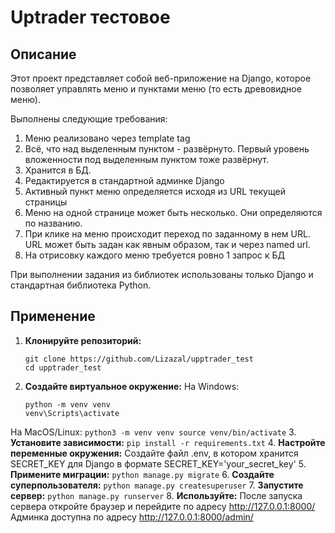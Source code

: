 # Uptrader тестовое 

## Описание

Этот проект представляет собой веб-приложение на Django, которое позволяет управлять меню и пунктами меню (то есть древовидное меню).

Выполнены следующие требования:
1) Меню реализовано через template tag
2) Всё, что над выделенным пунктом - развёрнуто. Первый уровень вложенности под выделенным пунктом тоже развёрнут.
3) Хранится в БД.
4) Редактируется в стандартной админке Django
5) Активный пункт меню определяется исходя из URL текущей страницы
6) Меню на одной странице может быть несколько. Они определяются по названию.
7) При клике на меню происходит переход по заданному в нем URL. URL может быть задан как явным образом, так и через named url.
8) На отрисовку каждого меню требуется ровно 1 запрос к БД

При выполнении задания из библиотек использованы только Django и стандартная библиотека Python.


## Применение

1. **Клонируйте репозиторий:**
    ```
    git clone https://github.com/Lizazal/upptrader_test
    cd upptrader_test
    ```
2. **Создайте виртуальное окружение:**
На Windows:
    ```
    python -m venv venv
    venv\Scripts\activate
    ```
На MacOS/Linux:
    ```
    python3 -m venv venv
    source venv/bin/activate
    ```
3. **Установите зависимости:**
    ```
    pip install -r requirements.txt
    ```
4. **Настройте переменные окружения:**
Создайте файл .env, в котором хранится SECRET_KEY для Django в формате SECRET_KEY='your_secret_key'
5. **Примените миграции:**
    ```
    python manage.py migrate
    ```
6. **Создайте суперпользователя:**
    ```
    python manage.py createsuperuser
    ```
7. **Запустите сервер:**
    ```
    python manage.py runserver
    ```
8. **Используйте:**
После запуска сервера откройте браузер и перейдите по адресу http://127.0.0.1:8000/
Админка доступна по адресу http://127.0.0.1:8000/admin/